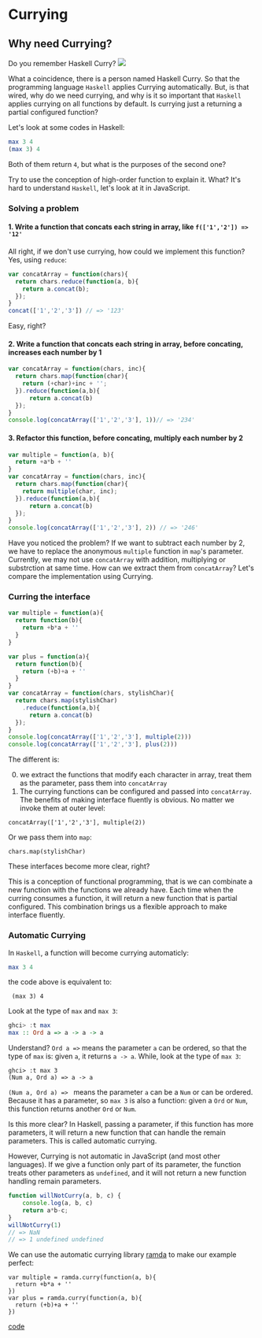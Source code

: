 # Currying
## Why need Currying?

Do you remember Haskell Curry? ![](http://s3.amazonaws.com/lyah/curry.png)

What a coincidence, there is a person named Haskell Curry. So that the programming language `Haskell` applies Currying automatically. But, is that wired, why do we need currying, and why is it so important that `Haskell` applies currying on all functions by default. Is currying just a returning a partial configured function?

Let's look at some codes in Haskell:
```haskell
max 3 4
(max 3) 4
```

Both of them return `4`, but what is the purposes of the second one?

Try to use the conception of high-order function to explain it. What? It's hard to understand `Haskell`, let's look at it in JavaScript.

### Solving a problem

#### 1. Write a function that concats each string in array, like `f(['1','2']) => '12'`

All right, if we don't use currying, how could we implement this function? Yes, using `reduce`:

```javascript
var concatArray = function(chars){
  return chars.reduce(function(a, b){
  	return a.concat(b);
  });
}
concat(['1','2','3']) // => '123'
```
Easy, right?

#### 2. Write a function that concats each string in array, before concating, increases each number by 1
```javascript
var concatArray = function(chars, inc){
  return chars.map(function(char){
  	return (+char)+inc + '';
  }).reduce(function(a,b){
      return a.concat(b)
  });
}
console.log(concatArray(['1','2','3'], 1))// => '234'
```
#### 3. Refactor this function, before concating, multiply each number by 2

```javascript
var multiple = function(a, b){
  return +a*b + ''
}
var concatArray = function(chars, inc){
  return chars.map(function(char){
  	return multiple(char, inc);
  }).reduce(function(a,b){
      return a.concat(b)
  });
}
console.log(concatArray(['1','2','3'], 2)) // => '246'
```
Have you noticed the problem? If we want to subtract each number by 2, we have to replace the anonymous `multiple` function in `map`'s parameter. Currently, we may not use `concatArray` with addition, multiplying or substrction at same time. How can we extract them from `concatArray`? Let's compare the implementation using Currying.

### Curring the interface
```javascript
var multiple = function(a){
  return function(b){
    return +b*a + ''
  }
}

var plus = function(a){
  return function(b){
    return (+b)+a + ''
  }
}
var concatArray = function(chars, stylishChar){
  return chars.map(stylishChar)
    .reduce(function(a,b){
      return a.concat(b)
  });
}
console.log(concatArray(['1','2','3'], multiple(2)))
console.log(concatArray(['1','2','3'], plus(2)))
```
The different is:

0. we extract the functions that modify each character in array, treat them as the parameter, pass them into `concatArray`
0. The currying functions can be configured and passed into `concatArray`. The benefits of making interface fluently is obvious.
  No matter we invoke them at outer level:

  ```
  concatArray(['1','2','3'], multiple(2))
  ```
  Or we pass them into `map`:
  ```
  chars.map(stylishChar)
  ```
  These interfaces become more clear, right?

This is a conception of functional programming, that is we can combinate a new function with the functions we already have. Each time when the curring consumes a function, it will return a new function that is partial configured. This combination brings us a flexible approach to make interface fluently.

### Automatic Currying
In `Haskell`, a function will become currying automaticly:
```haskell
max 3 4
```
the code above is equivalent to:
```
 (max 3) 4
```
Look at the type of `max` and `max 3`:
```haskell
ghci> :t max
max :: Ord a => a -> a -> a
```

Understand? `Ord a =>` means the parameter `a` can be ordered, so that the type of `max` is: given `a`, it returns `a -> a`. While, look at the type of `max 3`:
```
ghci> :t max 3
(Num a, Ord a) => a -> a
```
`(Num a, Ord a) => ` means the parameter `a` can be a `Num` or can be ordered. Because it has a parameter, so `max 3` is also a function: given a `Ord` or `Num`, this function returns another `Ord` or `Num`.

Is this more clear? In Haskell, passing a parameter, if this function has more parameters, it will return a new function that can handle the remain parameters. This is called automatic currying.

However, Currying is not automatic in JavaScript (and most other languages). If we give a function only part of its parameter, the function treats other parameters as `undefined`, and it will not return a new function handling remain parameters.

```js
function willNotCurry(a, b, c) {
    console.log(a, b, c)
    return a*b-c;
}
willNotCurry(1)
// => NaN
// => 1 undefined undefined
```

We can use the automatic currying library [ramda](https://github.com/CrossEye/ramda) to make our example perfect:

```
var multiple = ramda.curry(function(a, b){
  return +b*a + ''
})
var plus = ramda.curry(function(a, b){
  return (+b)+a + ''
})
```

[code](http://jsbin.com/hamoq/3/embed?js,console)
